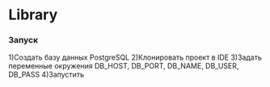 # Library

### Запуск
1)Создать базу данных PostgreSQL
2)Клонировать проект в IDE
3)Задать переменные окружения DB_HOST, DB_PORT, DB_NAME, DB_USER, DB_PASS
4)Запустить
